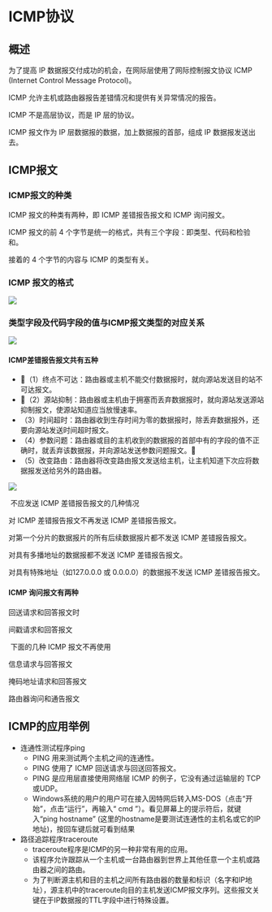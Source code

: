 # ICMP协议

## 概述

为了提高 IP 数据报交付成功的机会，在网际层使用了网际控制报文协议 ICMP (Internet Control Message Protocol)。

ICMP 允许主机或路由器报告差错情况和提供有关异常情况的报告。

ICMP 不是高层协议，而是 IP 层的协议。

ICMP 报文作为 IP 层数据报的数据，加上数据报的首部，组成 IP 数据报发送出去。 

## ICMP报文

### ICMP报文的种类

ICMP 报文的种类有两种，即 ICMP 差错报告报文和 ICMP 询问报文。 

ICMP 报文的前 4 个字节是统一的格式，共有三个字段：即类型、代码和检验和。

接着的 4 个字节的内容与 ICMP 的类型有关。 

### ICMP 报文的格式

![](https://img1.zlogs.net/19/20191112113041.png)



### 类型字段及代码字段的值与ICMP报文类型的对应关系

![](https://img1.zlogs.net/19/20191112113447.png)



#### ICMP差错报告报文共有五种

+ （1）终点不可达：路由器或主机不能交付数据报时，就向源站发送目的站不可达报文。
+ （2）源站抑制：路由器或主机由于拥塞而丢弃数据报时，就向源站发送源站抑制报文，使源站知道应当放慢速率。
+ （3）时间超时：路由器收到生存时间为零的数据报时，除丢弃数据报外，还要向源站发送时间超时报文。   
+ （4）参数问题：路由器或目的主机收到的数据报的首部中有的字段的值不正确时，就丢弃该数据报，并向源站发送参数问题报文。
+ （5）改变路由：路由器将改变路由报文发送给主机，让主机知道下次应将数据报发送给另外的路由器。

![](https://img1.zlogs.net/19/20191112113527.png)



​	不应发送 ICMP 差错报告报文的几种情况

对 ICMP 差错报告报文不再发送 ICMP 差错报告报文。

对第一个分片的数据报片的所有后续数据报片都不发送 ICMP 差错报告报文。

对具有多播地址的数据报都不发送 ICMP 差错报告报文。

对具有特殊地址（如127.0.0.0 或 0.0.0.0）的数据报不发送 ICMP 差错报告报文。

#### ICMP 询问报文有两种

回送请求和回答报文时

间戳请求和回答报文

​          下面的几种 ICMP 报文不再使用

信息请求与回答报文

掩码地址请求和回答报文

路由器询问和通告报文 





## ICMP的应用举例

- 连通性测试程序ping
  - PING 用来测试两个主机之间的连通性。
  - PING 使用了 ICMP 回送请求与回送回答报文。
  - PING 是应用层直接使用网络层 ICMP 的例子，它没有通过运输层的 TCP 或UDP。
  - Windows系统的用户的用户可在接入因特网后转入MS-DOS（点击“开始”，点击“运行”，再输入“ cmd ”）。看见屏幕上的提示符后，就键入“ping hostname” (这里的hostname是要测试连通性的主机名或它的IP地址)，按回车键后就可看到结果
- 路径追踪程序traceroute
  - traceroute程序是ICMP的另一种非常有用的应用。
  - 该程序允许跟踪从一个主机或一台路由器到世界上其他任意一个主机或路由器之间的路由。
  - 为了判断源主机和目的主机之间所有路由器的数量和标识（名字和IP地址），源主机中的traceroute向目的主机发送ICMP报文序列。这些报文关键在于IP数据报的TTL字段中进行特殊设置。













